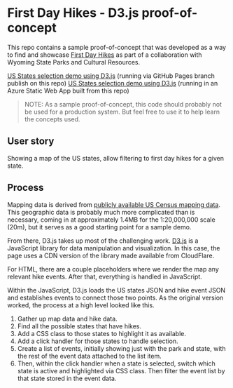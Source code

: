 # First Day Hikes - D3.js proof-of-concept

This repo contains a sample proof-of-concept that was developed as a way to find and showcase [First Day Hikes](https://americanhiking.org/first-day-hikes/) as part of a collaboration with Wyoming State Parks and Cultural Resources.

[US States selection demo using D3.js](https://patridge.github.io/first-day-hikes-map-sample/) (running via GitHub Pages branch publish on this repo)
[US States selection demo using D3.js](https://gentle-mud-0168f271e.1.azurestaticapps.net/) (running in an Azure Static Web App built from this repo)

> NOTE: As a sample proof-of-concept, this code should probably not be used for a production system. But feel free to use it to help learn the concepts used.

## User story

Showing a map of the US states, allow filtering to first day hikes for a given state.

## Process

Mapping data is derived from [publicly available US Census mapping data](https://www.census.gov/geographies/mapping-files/time-series/geo/cartographic-boundary.html). This geographic data is probably much more complicated than is necessary, coming in at approximately 1.4MB for the 1:20,000,000 scale (20m), but it serves as a good starting point for a sample demo.

From there, D3.js takes up most of the challenging work. [D3.js](https://d3js.org/) is a JavaScript library for data manipulation and visualization. In this case, the page uses a CDN version of the library made available from CloudFlare.

For HTML, there are a couple placeholders where we render the map any relevant hike events. After that, everything is handled in JavaScript.

Within the JavaScript, D3.js loads the US states JSON and hike event JSON and establishes events to connect those two points. As the original version worked, the process at a high level looked like this.

1. Gather up map data and hike data.
1. Find all the possible states that have hikes.
1. Add a CSS class to those states to highlight it as available.
1. Add a click handler for those states to handle selection.
1. Create a list of events, initially showing just with the park and state, with the rest of the event data attached to the list item.
1. Then, within the click handler when a state is selected, switch which state is active and highlighted via CSS class. Then filter the event list by that state stored in the event data.
